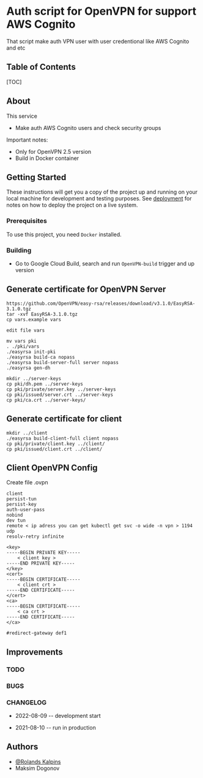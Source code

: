 # Auth script for OpenVPN for support AWS Cognito

That script make auth VPN user with user credentional like AWS Cognito and etc

## Table of Contents

[TOC]

## About

This service

- Make auth AWS Cognito users and check security groups

Important notes:

* Only for OpenVPN 2.5 version 
* Build in Docker container

## Getting Started

These instructions will get you a copy of the project up and running on your local machine for development and testing purposes.
See [deployment](#deployment) for notes on how to deploy the project on a live system.

### Prerequisites

To use this project, you need `Docker` installed.

### Building

* Go to Google Cloud Build, search and run `OpenVPN-build` trigger and up version

## Generate certificate for OpenVPN Server
```
https://github.com/OpenVPN/easy-rsa/releases/download/v3.1.0/EasyRSA-3.1.0.tgz
tar -xvf EasyRSA-3.1.0.tgz
cp vars.example vars

edit file vars

mv vars pki
. ./pki/vars
./easyrsa init-pki
./easyrsa build-ca nopass
./easyrsa build-server-full server nopass
./easyrsa gen-dh

mkdir ../server-keys
cp pki/dh.pem ../server-keys
cp pki/private/server.key ../server-keys
cp pki/issued/server.crt ../server-keys
cp pki/ca.crt ../server-keys/
```
## Generate certificate for client

```
mkdir ../client
./easyrsa build-client-full client nopass  
cp pki/private/client.key ../client/ 
cp pki/issued/client.crt ../client/
```



## Client OpenVPN Config

Create file <name connection>.ovpn

```
client
persist-tun
persist-key
auth-user-pass
nobind
dev tun
remote < ip adress you can get kubectl get svc -o wide -n vpn > 1194 udp
resolv-retry infinite

<key>
-----BEGIN PRIVATE KEY-----
    < client key >
-----END PRIVATE KEY-----
</key>
<cert>
-----BEGIN CERTIFICATE-----
    < client crt >
-----END CERTIFICATE-----
</cert>
<ca>
-----BEGIN CERTIFICATE-----
    < ca crt >
-----END CERTIFICATE-----
</ca>

#redirect-gateway def1
```


## Improvements

### TODO

### BUGS

### CHANGELOG

- 2022-08-09 -- development start

- 2021-08-10 -- run in production 

## Authors

- [@Rolands Kalpins](https://hodlersassetm-iro9206.slack.com/team/U027H05SHS4)
- Maksim Dogonov